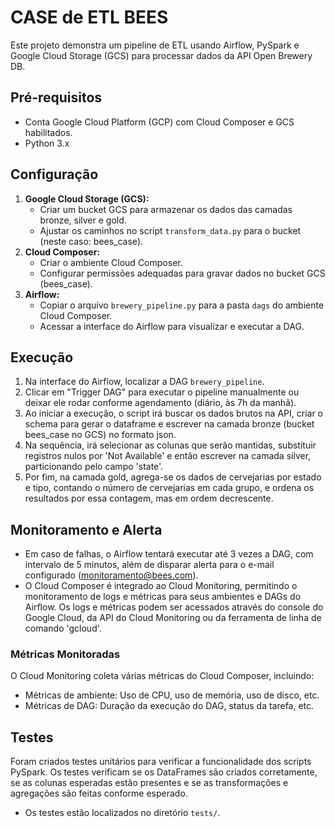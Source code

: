 # CASE de ETL BEES

Este projeto demonstra um pipeline de ETL usando Airflow, PySpark e Google Cloud Storage (GCS) para processar dados da API Open Brewery DB.

## Pré-requisitos

* Conta Google Cloud Platform (GCP) com Cloud Composer e GCS habilitados.
* Python 3.x

## Configuração

1.  **Google Cloud Storage (GCS):**
    * Criar um bucket GCS para armazenar os dados das camadas bronze, silver e gold.
    * Ajustar os caminhos no script `transform_data.py` para o bucket (neste caso: bees_case).
2.  **Cloud Composer:**
    * Criar o ambiente Cloud Composer.
    * Configurar permissões adequadas para gravar dados no bucket GCS (bees_case).
3.  **Airflow:**
    * Copiar o arquivo `brewery_pipeline.py` para a pasta `dags` do ambiente Cloud Composer.
    * Acessar a interface do Airflow para visualizar e executar a DAG.

## Execução

1.  Na interface do Airflow, localizar a DAG `brewery_pipeline`.
2.  Clicar em "Trigger DAG" para executar o pipeline manualmente ou deixar ele rodar conforme agendamento (diário, às 7h da manhã).
3.  Ao iniciar a execução, o script irá buscar os dados brutos na API, criar o schema para gerar o dataframe e escrever na camada bronze (bucket bees_case no GCS) no formato json.
4.  Na sequência, irá selecionar as colunas que serão mantidas, substituir registros nulos por 'Not Available' e então escrever na camada silver, particionando pelo campo 'state'.
5.  Por fim, na camada gold, agrega-se os dados de cervejarias por estado e tipo, contando o número de cervejarias em cada grupo, e ordena os resultados por essa contagem, mas em ordem decrescente.

## Monitoramento e Alerta

* Em caso de falhas, o Airflow tentará executar até 3 vezes a DAG, com intervalo de 5 minutos, além de disparar alerta para o e-mail configurado (monitoramento@bees.com).
* O Cloud Composer é integrado ao Cloud Monitoring, permitindo o monitoramento de logs e métricas para seus ambientes e DAGs do Airflow. Os logs e métricas podem ser acessados através do console do Google Cloud, da API do Cloud Monitoring ou da ferramenta de linha de comando 'gcloud'.

### Métricas Monitoradas

O Cloud Monitoring coleta várias métricas do Cloud Composer, incluindo:

* Métricas de ambiente: Uso de CPU, uso de memória, uso de disco, etc.
* Métricas de DAG: Duração da execução do DAG, status da tarefa, etc.

## Testes

Foram criados testes unitários para verificar a funcionalidade dos scripts PySpark.
Os testes verificam se os DataFrames são criados corretamente, se as colunas esperadas estão presentes e se as transformações e agregações são feitas conforme esperado.

* Os testes estão localizados no diretório `tests/`.
